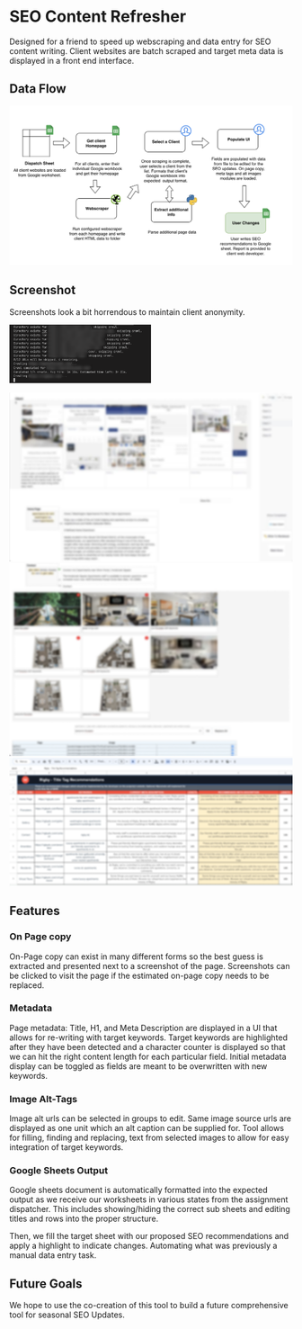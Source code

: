 # SEO Content Refresher
Designed for a friend to speed up webscraping and data entry for SEO content writing. Client websites are batch scraped and target meta data is displayed in a front end interface.

## Data Flow
![FlowChart](./-DevLog/flow-diagram.png)

## Screenshot
Screenshots look a bit horrendous to maintain client anonymity.

<img src="./-DevLog/scraper.png" alt="Scraper" width="50%"/>

![Screenshot](./-DevLog/onpagescreen.png)
![AltImg](./-DevLog/altimages2.png)
![Sheets](./-DevLog/sheets.png)


## Features

### On Page copy
On-Page copy can exist in many different forms so the best guess is extracted and presented next to a screenshot of the page. Screenshots can be clicked to visit the page if the estimated on-page copy needs to be replaced.

### Metadata
Page metadata: Title, H1, and Meta Description are displayed in a UI that allows for re-writing with target keywords. Target keywords are highlighted after they have been detected and a character counter is displayed so that we can hit the right content length for each particular field. Initial metadata display can be toggled as fields are meant to be overwritten with new keywords.

### Image Alt-Tags
Image alt urls can be selected in groups to edit. Same image source urls are displayed as one unit which an alt caption can be supplied for. Tool allows for filling, finding and replacing, text from selected images to allow for easy integration of target keywords.

### Google Sheets Output
Google sheets document is automatically formatted into the expected output as we receive our worksheets in various states from the assignment dispatcher. This includes showing/hiding the correct sub sheets and editing titles and rows into the proper structure.

Then, we fill the target sheet with our proposed SEO recommendations and apply a highlight to indicate changes. Automating what was previously a manual data entry task.

## Future Goals
We hope to use the co-creation of this tool to build a future comprehensive tool for seasonal SEO Updates.
